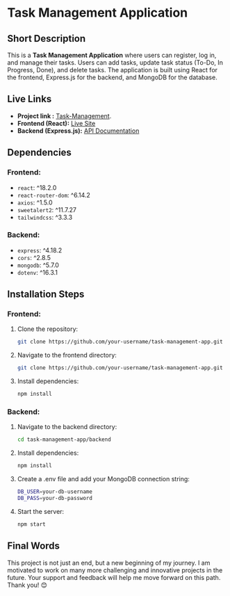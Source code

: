 # Task Management Application

## Short Description
This is a **Task Management Application** where users can register, log in, and manage their tasks. Users can add tasks, update task status (To-Do, In Progress, Done), and delete tasks. The application is built using React for the frontend, Express.js for the backend, and MongoDB for the database.

## Live Links
- **Project link :** [Task-Management](https://task-management-e3a55.web.app).
- **Frontend (React):** [Live Site](https://github.com/Tayebasultana/task-management-client-side)
- **Backend (Express.js):** [API Documentation](https://github.com/Tayebasultana/task-management-server-side)

## Dependencies
### Frontend:
- `react`: ^18.2.0
- `react-router-dom`: ^6.14.2
- `axios`: ^1.5.0
- `sweetalert2`: ^11.7.27
- `tailwindcss`: ^3.3.3

### Backend:
- `express`: ^4.18.2
- `cors`: ^2.8.5
- `mongodb`: ^5.7.0
- `dotenv`: ^16.3.1

## Installation Steps
### Frontend:
1. Clone the repository:
   ```bash
   git clone https://github.com/your-username/task-management-app.git
2. Navigate to the frontend directory:
   ```bash
   git clone https://github.com/your-username/task-management-app.git
4. Install dependencies:
   ```bash
   npm install
### Backend:
1. Navigate to the backend directory:
   ```bash
   cd task-management-app/backend
2. Install dependencies:
   ```bash
   npm install
3. Create a .env file and add your MongoDB connection string:
   ```bash
   DB_USER=your-db-username
   DB_PASS=your-db-password
4. Start the server:
   ```bash
   npm start


## Final Words

This project is not just an end, but a new beginning of my journey. I am motivated to work on many more challenging and innovative projects in the future. Your support and feedback will help me move forward on this path. Thank you! 😊

